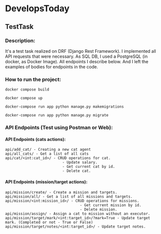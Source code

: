 # **DevelopsToday**
## **TestTask**

### Description:
It's a test task realized on DRF (Django Rest Framework). I implemented all API requests that were necessary.
As SQL DB, I used a PostgreSQL (in docker, as Docker Image). All endpoints I describe below. And I left the examples of bodies for endpoints in the code. 

### How to run the project:

```
docker compose build

docker compose up 

docker-compose run app python manage.py makemigrations 

docker-compose run app python manage.py migrate
```

### API Endpoints (Test using Postman or Web):

#### API Endpoints (cats actions):
```
api/add_cat/ - Creating a new cat agent
api/all_cats/ - Get a list of all cats
api/cat/<int:cat_id>/ - CRUD operations for cat.
                          - Update salary.
                          - Get current cat by id.
                          - Delete cat.
```

#### API Endpoints (mission/target actions):

```
api/mission/create/ - Create a mission and targets.
api/mission/all/ - Get a list of all missions and targets.
api/mission/<int:mission_id>/ - CRUD operations for missions.
                                  - Get current mission by id.
                                  - Delete mission.
api/mission/assign/ - Assign a cat to mission without an executor.
api/mission/target/mark/<int:target_id>/?mark=True - Update target mark. (Completed or not - True or False)
api/mission/target/notes/<int:target_id>/ - Update target notes.
```
